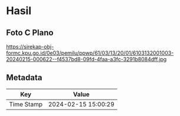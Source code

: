 # Hasil

## Foto C Plano

https://sirekap-obj-formc.kpu.go.id/0e03/pemilu/ppwp/61/03/13/20/01/6103132001003-20240215-000622--f4537bd8-09fd-4faa-a3fc-3291b8084dff.jpg


## Metadata

| Key        | Value               |
| ---------- | ------------------- |
| Time Stamp | 2024-02-15 15:00:29 |



